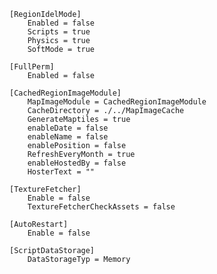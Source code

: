     [RegionIdelMode]
        Enabled = false
        Scripts = true
        Physics = true
        SoftMode = true
    
    [FullPerm]
        Enabled = false
    
    [CachedRegionImageModule]
        MapImageModule = CachedRegionImageModule
        CacheDirectory = ./../MapImageCache
        GenerateMaptiles = true
        enableDate = false
        enableName = false
        enablePosition = false
        RefreshEveryMonth = true
        enableHostedBy = false
        HosterText = ""
    
    [TextureFetcher]
        Enable = false
        TextureFetcherCheckAssets = false
    
    [AutoRestart]
        Enable = false

    [ScriptDataStorage]
        DataStorageTyp = Memory